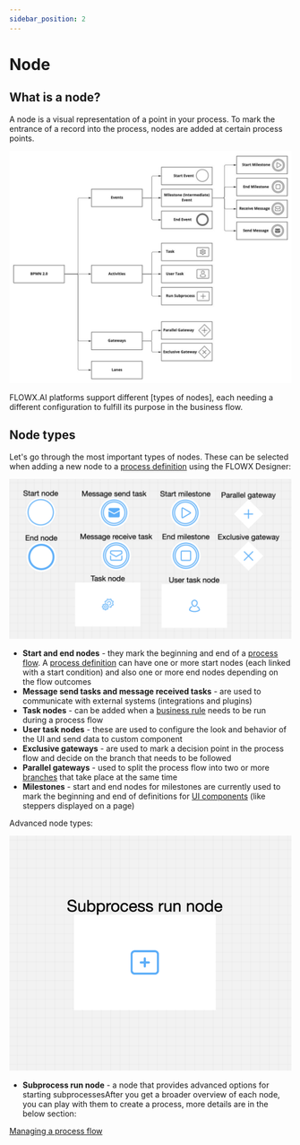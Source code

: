 ```yaml
---
sidebar_position: 2
---
```


# Node

## What is a node?

A node is a visual representation of a point in your process. To mark the entrance of a record into the process, nodes are added at certain process points.

![](./img/node_diagram.png)

FLOWX.AI platforms support different [types of nodes], each needing a different configuration to fulfill its purpose in the business flow.

## Node types

Let's go through the most important types of nodes. These can be selected when adding a new node to a [process definition](../process/process-definition/process-definition.md) using the FLOWX Designer:

![](./img/nodes_types.png)


+ **​Start and end nodes**​​​ ​- they mark the beginning and end of a [process flow](../../platform-overview/frameworks-and-standards/business-process-industry-standards/intro-to-bpmn/intro-to-bpmn.md#bpmn-20-elements). A [process definition](../process/process-definition/process-definition.md) can have one or more start nodes (each linked with a start condition) and also one or more end nodes depending on the flow outcomes
+ **​Message send tasks and message received tasks** ​- are used to communicate with external systems (integrations and plugins)
+ ​**Task nodes**​​ - can be added when a [business rule](../node/task-node/business-rule-action/business-rule-action.md) needs to be run during a process flow
+ **​User task nodes** ​- these are used to configure the look and behavior of the UI and send data to custom component
+ ​**Exclusive gateways**​​ - are used to mark a decision point in the process flow and decide on the branch that needs to be followed
+ **​Parallel gateways**​​ - used to split the process flow into two or more [branches](../../flowx-designer/managing-a-process-flow/adding-more-flow-branches.md) that take place at the same time
+ **​Milestones**​​ - start and end nodes for milestones are currently used to mark the beginning and end of definitions for [UI components](../ui-designer/ui-component-types/ui-component-types.md) (like steppers displayed on a page)

Advanced node types:​

![](./img/subprocess_node.png)

* ​**​Subprocess run node**​ - a node that provides advanced options for starting subprocessesAfter you get a broader overview of each node, you can play with them to create a process, more details are in the below section:

[Managing a process flow](../../flowx-designer/managing-a-process-flow/managing-a-process-flow.md)